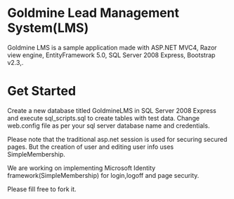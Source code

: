 Goldmine Lead Management System(LMS)
============


Goldmine LMS is a sample application made with ASP.NET MVC4, Razor view engine, EntityFramework 5.0, SQL Server 2008 Express, Bootstrap v2.3,.

Get Started
============
Create a new database titled GoldmineLMS in SQL Server 2008 Express and execute sql_scripts.sql to create tables with test data.
Change web.config file as per your sql server database name and credentials.

Please note that the traditional asp.net session is used for securing secured pages.
But the creation of user and editing user info uses SimpleMembership.

We are working on implementing Microsoft Identity framework(SimpleMembership) for login,logoff and page security. 

Please fill free to fork it.
